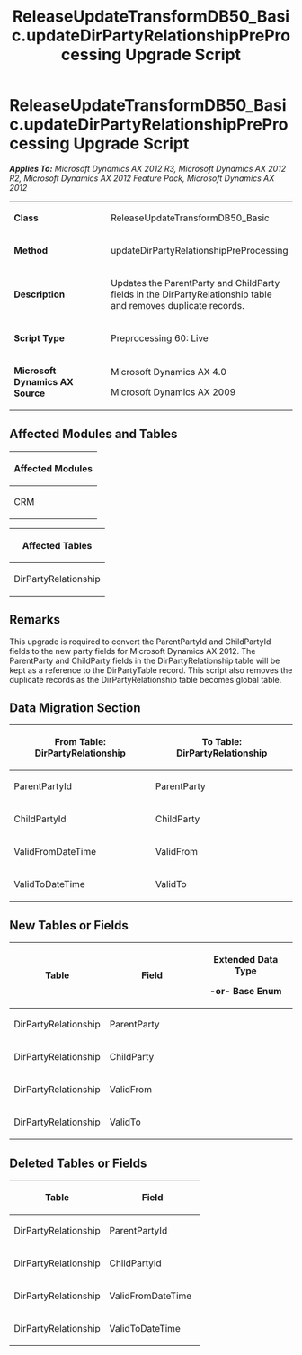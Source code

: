 ﻿---
title: ReleaseUpdateTransformDB50_Basic.updateDirPartyRelationshipPreProcessing Upgrade Script
TOCTitle: ReleaseUpdateTransformDB50_Basic.updateDirPartyRelationshipPreProcessing Upgrade Script
ms:assetid: da0ef0be-a4b1-2ea9-38cf-a0e41ae6606c
ms:mtpsurl: https://msdn.microsoft.com/en-us/library/JJ737158(v=AX.60)
ms:contentKeyID: 49711602
ms.date: 05/18/2015
mtps_version: v=AX.60
---

# ReleaseUpdateTransformDB50\_Basic.updateDirPartyRelationshipPreProcessing Upgrade Script 


_**Applies To:** Microsoft Dynamics AX 2012 R3, Microsoft Dynamics AX 2012 R2, Microsoft Dynamics AX 2012 Feature Pack, Microsoft Dynamics AX 2012_

<table>
<colgroup>
<col style="width: 50%" />
<col style="width: 50%" />
</colgroup>
<tbody>
<tr class="odd">
<td><p><strong>Class</strong></p></td>
<td><p>ReleaseUpdateTransformDB50_Basic</p></td>
</tr>
<tr class="even">
<td><p><strong>Method</strong></p></td>
<td><p>updateDirPartyRelationshipPreProcessing</p></td>
</tr>
<tr class="odd">
<td><p><strong>Description</strong></p></td>
<td><p>Updates the ParentParty and ChildParty fields in the DirPartyRelationship table and removes duplicate records.</p></td>
</tr>
<tr class="even">
<td><p><strong>Script Type</strong></p></td>
<td><p>Preprocessing 60: Live</p></td>
</tr>
<tr class="odd">
<td><p><strong>Microsoft Dynamics AX Source</strong></p></td>
<td><p>Microsoft Dynamics AX 4.0</p>
<p>Microsoft Dynamics AX 2009</p></td>
</tr>
</tbody>
</table>


## Affected Modules and Tables

<table>
<colgroup>
<col style="width: 100%" />
</colgroup>
<thead>
<tr class="header">
<th><p>Affected Modules</p></th>
</tr>
</thead>
<tbody>
<tr class="odd">
<td><p>CRM</p></td>
</tr>
</tbody>
</table>


<table>
<colgroup>
<col style="width: 100%" />
</colgroup>
<thead>
<tr class="header">
<th><p>Affected Tables</p></th>
</tr>
</thead>
<tbody>
<tr class="odd">
<td><p>DirPartyRelationship</p></td>
</tr>
</tbody>
</table>


## Remarks

This upgrade is required to convert the ParentPartyId and ChildPartyId fields to the new party fields for Microsoft Dynamics AX 2012. The ParentParty and ChildParty fields in the DirPartyRelationship table will be kept as a reference to the DirPartyTable record. This script also removes the duplicate records as the DirPartyRelationship table becomes global table.

## Data Migration Section

<table>
<colgroup>
<col style="width: 50%" />
<col style="width: 50%" />
</colgroup>
<thead>
<tr class="header">
<th><p>From Table: DirPartyRelationship</p></th>
<th><p>To Table: DirPartyRelationship</p></th>
</tr>
</thead>
<tbody>
<tr class="odd">
<td><p>ParentPartyId</p></td>
<td><p>ParentParty</p></td>
</tr>
<tr class="even">
<td><p>ChildPartyId</p></td>
<td><p>ChildParty</p></td>
</tr>
<tr class="odd">
<td><p>ValidFromDateTime</p></td>
<td><p>ValidFrom</p></td>
</tr>
<tr class="even">
<td><p>ValidToDateTime</p></td>
<td><p>ValidTo</p></td>
</tr>
</tbody>
</table>


## New Tables or Fields

<table>
<colgroup>
<col style="width: 33%" />
<col style="width: 33%" />
<col style="width: 33%" />
</colgroup>
<thead>
<tr class="header">
<th><p>Table</p></th>
<th><p>Field</p></th>
<th><p>Extended Data Type</p>
<p>-or- Base Enum</p></th>
</tr>
</thead>
<tbody>
<tr class="odd">
<td><p>DirPartyRelationship</p></td>
<td><p>ParentParty</p></td>
<td><p></p></td>
</tr>
<tr class="even">
<td><p>DirPartyRelationship</p></td>
<td><p>ChildParty</p></td>
<td><p></p></td>
</tr>
<tr class="odd">
<td><p>DirPartyRelationship</p></td>
<td><p>ValidFrom</p></td>
<td><p></p></td>
</tr>
<tr class="even">
<td><p>DirPartyRelationship</p></td>
<td><p>ValidTo</p></td>
<td><p></p></td>
</tr>
</tbody>
</table>


## Deleted Tables or Fields

<table>
<colgroup>
<col style="width: 50%" />
<col style="width: 50%" />
</colgroup>
<thead>
<tr class="header">
<th><p>Table</p></th>
<th><p>Field</p></th>
</tr>
</thead>
<tbody>
<tr class="odd">
<td><p>DirPartyRelationship</p></td>
<td><p>ParentPartyId</p></td>
</tr>
<tr class="even">
<td><p>DirPartyRelationship</p></td>
<td><p>ChildPartyId</p></td>
</tr>
<tr class="odd">
<td><p>DirPartyRelationship</p></td>
<td><p>ValidFromDateTime</p></td>
</tr>
<tr class="even">
<td><p>DirPartyRelationship</p></td>
<td><p>ValidToDateTime</p></td>
</tr>
</tbody>
</table>

  



